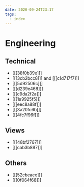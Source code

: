 ```yaml
---
date: 2020-09-24T23:17
tags: 
  - index
---
```


# Engineering

## Technical

- [[[38f0b39e]]]
- [[[3cb2bcc8]]] and [[[c1d717f7]]]
- [[[5d92506c]]]
- [[[d239e468]]]
- [[[c9da2f2a]]]
- [[[1a9925f5]]]
- [[[eec8a88f]]]
- [[[3a20fc6b]]]
- [[[4fc7f96f]]]

## Views
- [[[48bf2767]]]
- [[[cab3b887]]]

## Others
- [[[52cbeace]]]
- [[[0f064f68]]]
